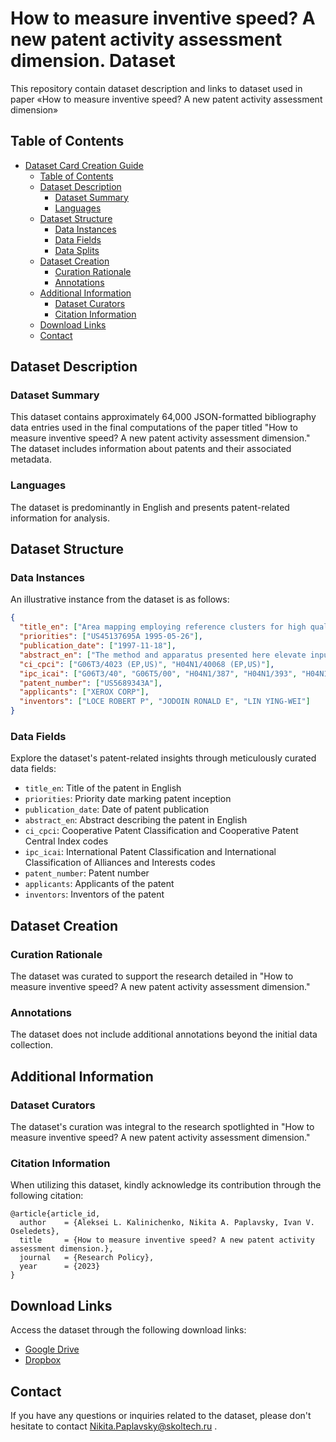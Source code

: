 # How to measure inventive speed? A new patent activity assessment dimension. Dataset
This repository contain dataset description and links to dataset used in paper «How to measure inventive speed? A new patent activity assessment dimension»

## Table of Contents
- [Dataset Card Creation Guide](#dataset-card-creation-guide)
  - [Table of Contents](#table-of-contents)
  - [Dataset Description](#dataset-description)
    - [Dataset Summary](#dataset-summary)
    - [Languages](#languages)
  - [Dataset Structure](#dataset-structure)
    - [Data Instances](#data-instances)
    - [Data Fields](#data-fields)
    - [Data Splits](#data-splits)
  - [Dataset Creation](#dataset-creation)
    - [Curation Rationale](#curation-rationale)
    - [Annotations](#annotations)
  - [Additional Information](#additional-information)
    - [Dataset Curators](#dataset-curators)
    - [Citation Information](#citation-information)
  - [Download Links](#download-links)
  - [Contact](#contact)

## Dataset Description

### Dataset Summary

This dataset contains approximately 64,000 JSON-formatted bibliography data entries used in the final computations of the paper titled "How to measure inventive speed? A new patent activity assessment dimension." The dataset includes information about patents and their associated metadata.

### Languages

The dataset is predominantly in English and presents patent-related information for analysis.

## Dataset Structure

### Data Instances

An illustrative instance from the dataset is as follows:

```json
{
  "title_en": ["Area mapping employing reference clusters for high quality noninteger resolution conversion with enhancement"],
  "priorities": ["US45137695A 1995-05-26"],
  "publication_date": ["1997-11-18"],
  "abstract_en": ["The method and apparatus presented here elevate input image resolution to noninteger multiples of the original. Employing clustered arrangements of output pixels, each pixel is assigned a reference value derived from input signal levels. A template-based enhancement filter refines signal levels before they manifest as high-resolution images."],
  "ci_cpci": ["G06T3/4023 (EP,US)", "H04N1/40068 (EP,US)"],
  "ipc_icai": ["G06T3/40", "G06T5/00", "H04N1/387", "H04N1/393", "H04N1/40"],
  "patent_number": ["US5689343A"],
  "applicants": ["XEROX CORP"],
  "inventors": ["LOCE ROBERT P", "JODOIN RONALD E", "LIN YING-WEI"]
}
```

### Data Fields

Explore the dataset's patent-related insights through meticulously curated data fields:

- `title_en`:  Title of the patent in English
- `priorities`: Priority date marking patent inception
- `publication_date`: Date of patent publication
- `abstract_en`: Abstract describing the patent in English
- `ci_cpci`: Cooperative Patent Classification and Cooperative Patent Central Index codes
- `ipc_icai`: International Patent Classification and International Classification of Alliances and Interests codes
- `patent_number`: Patent number
- `applicants`: Applicants of the patent
- `inventors`: Inventors of the patent

## Dataset Creation

### Curation Rationale

The dataset was curated to support the research detailed in "How to measure inventive speed? A new patent activity assessment dimension."

### Annotations

The dataset does not include additional annotations beyond the initial data collection.

## Additional Information

### Dataset Curators

The dataset's curation was integral to the research spotlighted in "How to measure inventive speed? A new patent activity assessment dimension."

### Citation Information

When utilizing this dataset, kindly acknowledge its contribution through the following citation:

```
@article{article_id,
  author    = {Aleksei L. Kalinichenko, Nikita A. Paplavsky, Ivan V. Oseledets},
  title     = {How to measure inventive speed? A new patent activity assessment dimension.},
  journal   = {Research Policy},
  year      = {2023}
}
```


## Download Links

Access the dataset through the following download links:

- [Google Drive](URL_PLACEHOLDER_1)
- [Dropbox](URL_PLACEHOLDER_2)

## Contact
If you have any questions or inquiries related to the dataset, please don't hesitate to contact Nikita.Paplavsky@skoltech.ru .
